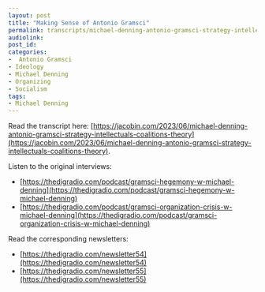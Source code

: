 ```yaml
---
layout: post
title: "Making Sense of Antonio Gramsci"
permalink: transcripts/michael-denning-antonio-gramsci-strategy-intellectuals-coalitions-theory/
audiolink: 
post_id:
categories:
-  Antonio Gramsci
- Ideology
- Michael Denning 
- Organizing
- Socialism
tags: 
- Michael Denning
---
```


Read the transcript here: [https://jacobin.com/2023/06/michael-denning-antonio-gramsci-strategy-intellectuals-coalitions-theory](https://jacobin.com/2023/06/michael-denning-antonio-gramsci-strategy-intellectuals-coalitions-theory).

Listen to the original interviews: 
- [https://thedigradio.com/podcast/gramsci-hegemony-w-michael-denning](https://thedigradio.com/podcast/gramsci-hegemony-w-michael-denning)
- [https://thedigradio.com/podcast/gramsci-organization-crisis-w-michael-denning](https://thedigradio.com/podcast/gramsci-organization-crisis-w-michael-denning)

Read the corresponding newsletters: 
- [https://thedigradio.com/newsletter54](https://thedigradio.com/newsletter54)
- [https://thedigradio.com/newsletter55](https://thedigradio.com/newsletter55)





